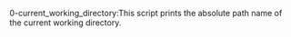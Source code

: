  0-current_working_directory:This script prints the absolute path name of the current working directory.
